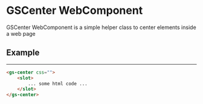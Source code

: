 # GSCenter WebComponent

GSCenter WebComponent is a simple helper class to center elements inside a web page

## Example
---

```html
<gs-center css="">
    <slot>
        ... some html code ...
    </slot>
</gs-center>
```